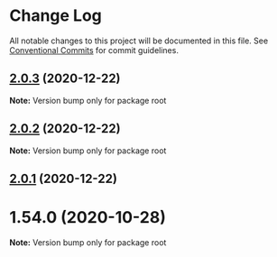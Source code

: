 # Change Log

All notable changes to this project will be documented in this file.
See [Conventional Commits](https://conventionalcommits.org) for commit guidelines.

## [2.0.3](https://github.com/baloise/ui-library/compare/v2.0.2...v2.0.3) (2020-12-22)

**Note:** Version bump only for package root





## [2.0.2](https://github.com/baloise/ui-library/compare/v2.0.1...v2.0.2) (2020-12-22)

**Note:** Version bump only for package root





## [2.0.1](https://github.com/baloise/ui-library/compare/v2.0.0...v2.0.1) (2020-12-22)



# 1.54.0 (2020-10-28)

**Note:** Version bump only for package root
